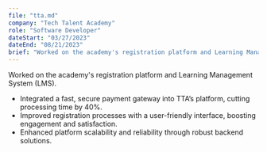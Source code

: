 ```yaml
---
file: "tta.md"
company: "Tech Talent Academy"
role: "Software Developer"
dateStart: "03/27/2023"
dateEnd: "08/21/2023"
brief: "Worked on the academy's registration platform and Learning Management System (LMS)."
---
```


Worked on the academy's registration platform and Learning Management System (LMS).

- Integrated a fast, secure payment gateway into TTA’s platform, cutting processing time by 40%.
- Improved registration processes with a user-friendly interface, boosting engagement and satisfaction.
- Enhanced platform scalability and reliability through robust backend solutions.
